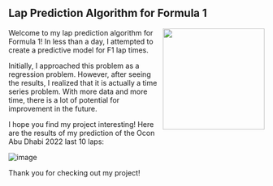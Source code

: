## Lap Prediction Algorithm for Formula 1

<img align="right" height="200" src="https://user-images.githubusercontent.com/75729292/233994055-e5f0d520-0f23-4481-babc-bad92e347b3c.png">

Welcome to my lap prediction algorithm for Formula 1! In less than a day, I attempted to create a predictive model for F1 lap times.

Initially, I approached this problem as a regression problem. However, after seeing the results, I realized that it is actually a time series problem. With more data and more time, there is a lot of potential for improvement in the future.

I hope you find my project interesting! Here are the results of my prediction of the Ocon Abu Dhabi 2022 last 10 laps:

![image](https://user-images.githubusercontent.com/75729292/233993393-bf8b2d83-caa0-423b-9021-d3d0881cd6e2.png)

Thank you for checking out my project!
